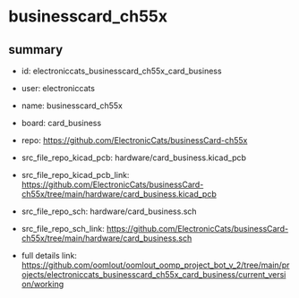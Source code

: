 # businesscard_ch55x
 
## summary 
* id: electroniccats_businesscard_ch55x_card_business
* user: electroniccats
* name: businesscard_ch55x
* board: card_business
* repo: https://github.com/ElectronicCats/businessCard-ch55x
* src_file_repo_kicad_pcb: hardware/card_business.kicad_pcb
* src_file_repo_kicad_pcb_link: https://github.com/ElectronicCats/businessCard-ch55x/tree/main/hardware/card_business.kicad_pcb


* src_file_repo_sch: hardware/card_business.sch
* src_file_repo_sch_link: https://github.com/ElectronicCats/businessCard-ch55x/tree/main/hardware/card_business.sch
* full details link: https://github.com/oomlout/oomlout_oomp_project_bot_v_2/tree/main/projects/electroniccats_businesscard_ch55x_card_business/current_version/working  






